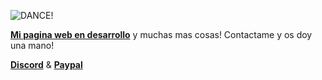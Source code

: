![DANCE!](https://media.tenor.com/mGmDiWX42y0AAAAj/anime-dance-vyn-anime-dance.gif)

**[Mi pagina web en desarrollo](https://maneltest.000webhostapp.com)** y muchas mas cosas! Contactame y os doy una mano!

**[Discord](https://discord.gg/axBC8cq)** & **[Paypal](https://www.paypal.com/cgi-bin/webscr?cmd=_donations&business=12manel123%40gmail.com&item_name=Mejorar+calidad+de+mis+directos%21+12manel123+en+Twitch&currency_code=EUR)**

